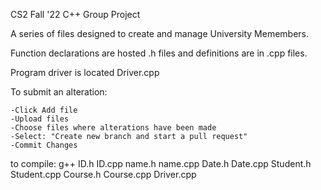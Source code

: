 CS2 Fall '22
C++ Group Project

A series of files designed to create and manage University Memembers. 

Function declarations are hosted .h files and definitions are in .cpp files.

Program driver is located Driver.cpp

To submit an alteration: 

    -Click Add file
    -Upload files
    -Choose files where alterations have been made
    -Select: "Create new branch and start a pull request"
    -Commit Changes 
    
 to compile: g++ ID.h ID.cpp name.h name.cpp Date.h Date.cpp Student.h Student.cpp Course.h Course.cpp Driver.cpp
 
